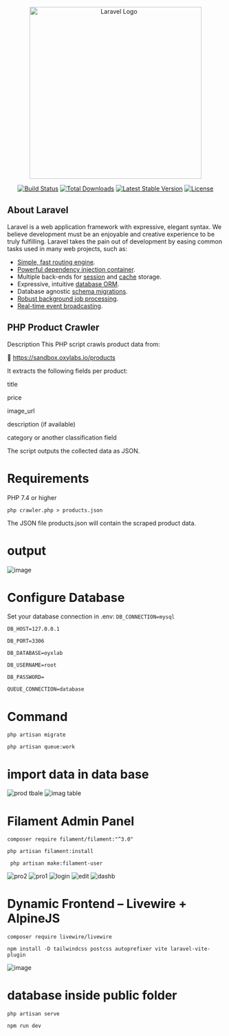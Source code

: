 <p align="center"><a href="https://laravel.com" target="_blank"><img src="https://raw.githubusercontent.com/laravel/art/master/logo-lockup/5%20SVG/2%20CMYK/1%20Full%20Color/laravel-logolockup-cmyk-red.svg" width="400" alt="Laravel Logo"></a></p>

<p align="center">
<a href="https://github.com/laravel/framework/actions"><img src="https://github.com/laravel/framework/workflows/tests/badge.svg" alt="Build Status"></a>
<a href="https://packagist.org/packages/laravel/framework"><img src="https://img.shields.io/packagist/dt/laravel/framework" alt="Total Downloads"></a>
<a href="https://packagist.org/packages/laravel/framework"><img src="https://img.shields.io/packagist/v/laravel/framework" alt="Latest Stable Version"></a>
<a href="https://packagist.org/packages/laravel/framework"><img src="https://img.shields.io/packagist/l/laravel/framework" alt="License"></a>
</p>

## About Laravel

Laravel is a web application framework with expressive, elegant syntax. We believe development must be an enjoyable and creative experience to be truly fulfilling. Laravel takes the pain out of development by easing common tasks used in many web projects, such as:

- [Simple, fast routing engine](https://laravel.com/docs/routing).
- [Powerful dependency injection container](https://laravel.com/docs/container).
- Multiple back-ends for [session](https://laravel.com/docs/session) and [cache](https://laravel.com/docs/cache) storage.
- Expressive, intuitive [database ORM](https://laravel.com/docs/eloquent).
- Database agnostic [schema migrations](https://laravel.com/docs/migrations).
- [Robust background job processing](https://laravel.com/docs/queues).
- [Real-time event broadcasting](https://laravel.com/docs/broadcasting).


## PHP Product Crawler
Description
This PHP script crawls product data from:

🔗 https://sandbox.oxylabs.io/products

It extracts the following fields per product:

title

price

image_url

description (if available)

category or another classification field

The script outputs the collected data as JSON.

# Requirements
PHP 7.4 or higher

``` php crawler.php > products.json  ```


The JSON file products.json will contain the scraped product data.
# output
![image](https://github.com/user-attachments/assets/bb3df614-2449-48b5-b086-ae6d6e7d5da6)

# Configure Database
Set your database connection in .env:
 ``` DB_CONNECTION=mysql ```
 
 ``` DB_HOST=127.0.0.1 ```
 
  ```DB_PORT=3306 ```
  
 ``` DB_DATABASE=oyxlab ```
 
 ``` DB_USERNAME=root ```
 
 ``` DB_PASSWORD= ```
 
 ```QUEUE_CONNECTION=database ```

# Command
``` php artisan migrate ```

``` php artisan queue:work ```

# import data in data base
![prod tbale](https://github.com/user-attachments/assets/bafad2ae-2fea-4fc6-bd7c-192eea47be3a)
![imag table](https://github.com/user-attachments/assets/5a32cdc9-b2be-4c30-a599-056780f2eb0c)

# Filament Admin Panel

 ``` composer require filament/filament:"^3.0"  ```

 ``` php artisan filament:install  ```
 
 ```  php artisan make:filament-user ```


![pro2](https://github.com/user-attachments/assets/8b8dbdc9-3b92-4ebc-b351-8e2b214aec2d)
![pro1](https://github.com/user-attachments/assets/3aa31946-97e2-43ad-9410-9453b9f3c271)
![login](https://github.com/user-attachments/assets/a7abf0be-286b-495c-9d47-fed1a405714d)
![edit](https://github.com/user-attachments/assets/6ed76e50-f544-4cbe-8b33-8c75552cfdac)
![dashb](https://github.com/user-attachments/assets/7680a55a-6b4d-4587-ba85-71edc36ef4fb)

# Dynamic Frontend – Livewire + AlpineJS

``` composer require livewire/livewire ```

``` npm install -D tailwindcss postcss autoprefixer vite laravel-vite-plugin  ```

![image](https://github.com/user-attachments/assets/118a2e31-414a-4256-8d2f-b91e8a32dc6a)



# database inside public folder

``` php artisan serve ```

``` npm run dev ```


